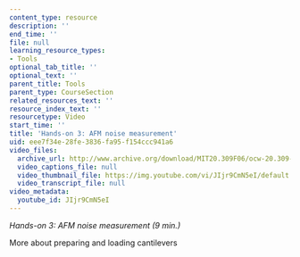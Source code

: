 ```yaml
---
content_type: resource
description: ''
end_time: ''
file: null
learning_resource_types:
- Tools
optional_tab_title: ''
optional_text: ''
parent_title: Tools
parent_type: CourseSection
related_resources_text: ''
resource_index_text: ''
resourcetype: Video
start_time: ''
title: 'Hands-on 3: AFM noise measurement'
uid: eee7f34e-28fe-3836-fa95-f154ccc941a6
video_files:
  archive_url: http://www.archive.org/download/MIT20.309F06/ocw-20.309-2007-07-13-hands-on_300k.mp4
  video_captions_file: null
  video_thumbnail_file: https://img.youtube.com/vi/JIjr9CmN5eI/default.jpg
  video_transcript_file: null
video_metadata:
  youtube_id: JIjr9CmN5eI
---
```


_Hands-on 3: AFM noise measurement (9 min.)_

More about preparing and loading cantilevers